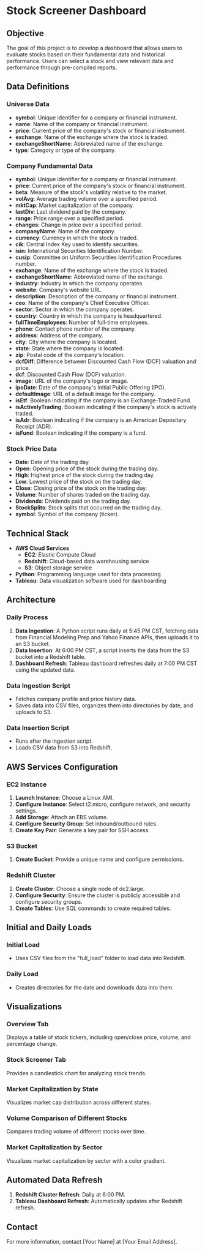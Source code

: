 
# Stock Screener Dashboard

## Objective
The goal of this project is to develop a dashboard that allows users to evaluate stocks based on their fundamental data and historical performance. Users can select a stock and view relevant data and performance through pre-compiled reports.

## Data Definitions

### Universe Data
- **symbol**: Unique identifier for a company or financial instrument.
- **name**: Name of the company or financial instrument.
- **price**: Current price of the company's stock or financial instrument.
- **exchange**: Name of the exchange where the stock is traded.
- **exchangeShortName**: Abbreviated name of the exchange.
- **type**: Category or type of the company.

### Company Fundamental Data
- **symbol**: Unique identifier for a company or financial instrument.
- **price**: Current price of the company's stock or financial instrument.
- **beta**: Measure of the stock's volatility relative to the market.
- **volAvg**: Average trading volume over a specified period.
- **mktCap**: Market capitalization of the company.
- **lastDiv**: Last dividend paid by the company.
- **range**: Price range over a specified period.
- **changes**: Change in price over a specified period.
- **companyName**: Name of the company.
- **currency**: Currency in which the stock is traded.
- **cik**: Central Index Key used to identify securities.
- **isin**: International Securities Identification Number.
- **cusip**: Committee on Uniform Securities Identification Procedures number.
- **exchange**: Name of the exchange where the stock is traded.
- **exchangeShortName**: Abbreviated name of the exchange.
- **industry**: Industry in which the company operates.
- **website**: Company's website URL.
- **description**: Description of the company or financial instrument.
- **ceo**: Name of the company's Chief Executive Officer.
- **sector**: Sector in which the company operates.
- **country**: Country in which the company is headquartered.
- **fullTimeEmployees**: Number of full-time employees.
- **phone**: Contact phone number of the company.
- **address**: Address of the company.
- **city**: City where the company is located.
- **state**: State where the company is located.
- **zip**: Postal code of the company's location.
- **dcfDiff**: Difference between Discounted Cash Flow (DCF) valuation and price.
- **dcf**: Discounted Cash Flow (DCF) valuation.
- **image**: URL of the company's logo or image.
- **ipoDate**: Date of the company's Initial Public Offering (IPO).
- **defaultImage**: URL of a default image for the company.
- **isEtf**: Boolean indicating if the company is an Exchange-Traded Fund.
- **isActivelyTrading**: Boolean indicating if the company's stock is actively traded.
- **isAdr**: Boolean indicating if the company is an American Depositary Receipt (ADR).
- **isFund**: Boolean indicating if the company is a fund.

### Stock Price Data
- **Date**: Date of the trading day.
- **Open**: Opening price of the stock during the trading day.
- **High**: Highest price of the stock during the trading day.
- **Low**: Lowest price of the stock on the trading day.
- **Close**: Closing price of the stock on the trading day.
- **Volume**: Number of shares traded on the trading day.
- **Dividends**: Dividends paid on the trading day.
- **StockSplits**: Stock splits that occurred on the trading day.
- **symbol**: Symbol of the company (ticker).

## Technical Stack
- **AWS Cloud Services**
  - **EC2**: Elastic Compute Cloud
  - **Redshift**: Cloud-based data warehousing service
  - **S3**: Object storage service
- **Python**: Programming language used for data processing
- **Tableau**: Data visualization software used for dashboarding

## Architecture

### Daily Process
1. **Data Ingestion**: A Python script runs daily at 5:45 PM CST, fetching data from Financial Modeling Prep and Yahoo Finance APIs, then uploads it to an S3 bucket.
2. **Data Insertion**: At 6:00 PM CST, a script inserts the data from the S3 bucket into a Redshift table.
3. **Dashboard Refresh**: Tableau dashboard refreshes daily at 7:00 PM CST using the updated data.

### Data Ingestion Script
- Fetches company profile and price history data.
- Saves data into CSV files, organizes them into directories by date, and uploads to S3.

### Data Insertion Script
- Runs after the ingestion script.
- Loads CSV data from S3 into Redshift.

## AWS Services Configuration

### EC2 Instance
1. **Launch Instance**: Choose a Linux AMI.
2. **Configure Instance**: Select t2.micro, configure network, and security settings.
3. **Add Storage**: Attach an EBS volume.
4. **Configure Security Group**: Set inbound/outbound rules.
5. **Create Key Pair**: Generate a key pair for SSH access.

### S3 Bucket
1. **Create Bucket**: Provide a unique name and configure permissions.

### Redshift Cluster
1. **Create Cluster**: Choose a single node of dc2.large.
2. **Configure Security**: Ensure the cluster is publicly accessible and configure security groups.
3. **Create Tables**: Use SQL commands to create required tables.

## Initial and Daily Loads

### Initial Load
- Uses CSV files from the "full_load" folder to load data into Redshift.

### Daily Load
- Creates directories for the date and downloads data into them.

## Visualizations

### Overview Tab
Displays a table of stock tickers, including open/close price, volume, and percentage change.

### Stock Screener Tab
Provides a candlestick chart for analyzing stock trends.

### Market Capitalization by State
Visualizes market cap distribution across different states.

### Volume Comparison of Different Stocks
Compares trading volume of different stocks over time.

### Market Capitalization by Sector
Visualizes market capitalization by sector with a color gradient.

## Automated Data Refresh
1. **Redshift Cluster Refresh**: Daily at 6:00 PM.
2. **Tableau Dashboard Refresh**: Automatically updates after Redshift refresh.

## Contact
For more information, contact [Your Name] at [Your Email Address].
